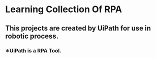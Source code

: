 # Learning Collection Of RPA
## This projects are created by UiPath for use in robotic process.
### ※UiPath is a RPA Tool.
